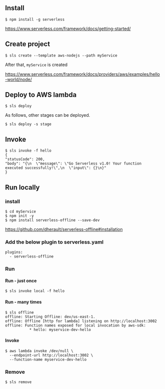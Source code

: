 ## Install

```
$ npm install -g serverless
```

https://www.serverless.com/framework/docs/getting-started/

## Create project

```
$ sls create --template aws-nodejs --path myService
```

After that, `myService` is created

https://www.serverless.com/framework/docs/providers/aws/examples/hello-world/node/

## Deploy to AWS lambda

```
$ sls deploy
```

As follows, other stages can be deployed.

```
$ sls deploy -s stage
```

## Invoke

```
$ sls invoke -f hello
{
"statusCode": 200,
"body": "{\n  \"message\": \"Go Serverless v1.0! Your function executed successfully!\",\n  \"input\": {}\n}"
}
```

## Run locally

### install

```
$ cd myService
$ npm init -y
$ npm install serverless-offline --save-dev
```

https://github.com/dherault/serverless-offline#installation

### Add the below plugin to serverless.yaml

```
plugins:
  - serverless-offline
```

### Run

#### Run - just once

```
$ sls invoke local -f hello
```

#### Run - many times

```
$ sls offline
offline: Starting Offline: dev/us-east-1.
offline: Offline [http for lambda] listening on http://localhost:3002
offline: Function names exposed for local invocation by aws-sdk:
           * hello: myservice-dev-hello
```

#### Invoke

```
$ aws lambda invoke /dev/null \
  --endpoint-url http://localhost:3002 \
  --function-name myservice-dev-hello
```

### Remove

```
$ sls remove
```